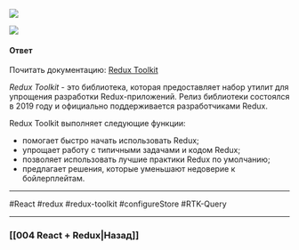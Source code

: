 ![](https://www.youtube.com/watch?v=gPmYTqGPDWA)

![](https://www.youtube.com/watch?v=C0fBnil_Im4)

#### Ответ

Почитать документацию: [Redux Toolkit](https://redux-toolkit.js.org/introduction/getting-started)

*Redux Toolkit* - это библиотека, которая предоставляет набор утилит для упрощения разработки Redux-приложений. Релиз библиотеки состоялся в 2019 году и официально поддерживается разработчиками Redux. 

Redux Toolkit выполняет следующие функции:
- помогает быстро начать использовать Redux;
- упрощает работу с типичными задачами и кодом Redux;
- позволяет использовать лучшие практики Redux по умолчанию;
- предлагает решения, которые уменьшают недоверие к бойлерплейтам.

____
#React #redux #redux-toolkit #configureStore #RTK-Query

____

### [[004 React + Redux|Назад]]